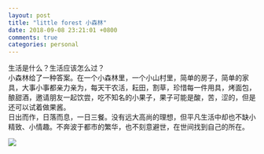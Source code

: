 ```yaml
---
layout: post
title: "little forest 小森林"
date: 2018-09-08 23:21:01 +0800
comments: true
categories: personal
---
```

生活是什么？生活应该怎么过？  
小森林给了一种答案。在一个小森林里，一个小山村里，简单的房子，简单的家具，大事小事都亲力亲为，每天干农活，耘田，割草，珍惜每一件用具，烤面包，酿甜酒，邀请朋友一起饮尝，吃不知名的小果子，果子可能是酸，苦，涩的，但是还可以试着做果酱。  
日出而作，日落而息，一日三餐。没有远大高尚的理想，但平凡生活中却也不缺小精致、小情趣。不奔波于都市的繁华，也不刻意避世，在世间找到自己的所在。  

![](http://r.photo.store.qq.com/psc?/V53xBhKC4JFvE03uTNAL1QWxNF3K6JJT/bqQfVz5yrrGYSXMvKr.cqZs41kGwGQg*cL4.8OJQ5HNyPTRXXA9hFk2mAskR7T49f6r1upNXzD189O1c7osksqJYbqLb3uVbqjQJnlbNrsk!/r)
